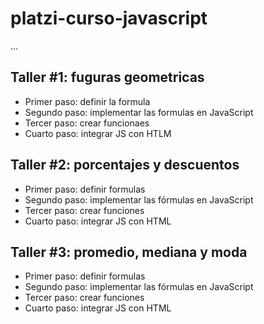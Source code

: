 # platzi-curso-javascript

...

## Taller #1: fuguras geometricas 

- Primer paso: definir la formula 
- Segundo paso: implementar las formulas en JavaScript
- Tercer paso: crear funcionaes
- Cuarto paso: integrar JS con HTLM

## Taller #2: porcentajes y descuentos 

- Primer paso: definir formulas 
- Segundo paso: implementar las fórmulas en JavaScript 
- Tercer paso: crear funciones 
- Cuarto paso: integrar JS con HTML


## Taller #3: promedio, mediana y moda 

- Primer paso: definir formulas 
- Segundo paso: implementar las fórmulas en JavaScript 
- Tercer paso: crear funciones 
- Cuarto paso: integrar JS con HTML
